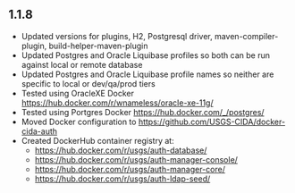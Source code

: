 
1.1.8
-----
- Updated versions for plugins, H2, Postgresql driver, maven-compiler-plugin, build-helper-maven-plugin
- Updated Postgres and Oracle Liquibase profiles so both can be run against local or remote database
- Updated Postgres and Oracle Liquibase profile names so neither are specific to local or dev/qa/prod tiers
- Tested using OracleXE Docker https://hub.docker.com/r/wnameless/oracle-xe-11g/
- Tested using Portgres Docker https://hub.docker.com/_/postgres/
- Moved Docker configuration to https://github.com/USGS-CIDA/docker-cida-auth
- Created DockerHub container registry at:
	- https://hub.docker.com/r/usgs/auth-database/
	- https://hub.docker.com/r/usgs/auth-manager-console/
	- https://hub.docker.com/r/usgs/auth-manager-core/
	- https://hub.docker.com/r/usgs/auth-ldap-seed/